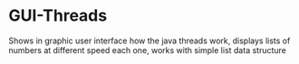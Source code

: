 # GUI-Threads
Shows in graphic user interface how the java threads work, displays lists of numbers at different speed each one, works with simple list data structure
